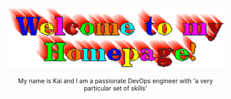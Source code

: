 <!-- "Hero" Header -->
<div align="center">
  <img src="images/welcome.gif" style="max-width: 100%" alt="Welcome to my Github Profile" />
  <br />
  <br />
  <div>My name is Kai and I am a passionate DevOps engineer with 'a very particular set of skills'</div>
  <br />
  <br />
</div>
